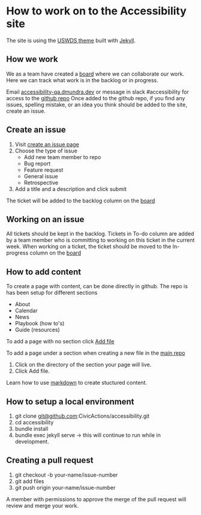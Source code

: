 # How to work on to the Accessibility site

The site is using the [USWDS theme](https://designsystem.digital.gov/) built with [Jekyll](https://jekyllrb.com/).
## How we work
We as a team have created a [board](https://github.com/CivicActions/accessibility/projects/1) where we can collaborate our work. Here we can track what work is in the backlog or in progress. 

Email [accessibility-qa.dmundra.dev](mailto:accessibility-qa.dmundra.dev) or message in slack #accessibility for access to the [github repo](https://github.com/CivicActions/accessibility)
Once added to the github repo, if you find any issues, spelling mistake, or an idea you think should be added to the site, create an issue.

## Create an issue
1. Visit [create an issue page](https://github.com/CivicActions/accessibility/issues/new/choose)
2. Choose the type of issue
    * Add new team member to repo
    * Bug report
    * Feature request
    * General issue
    * Retrospective
3. Add a title and a description and click submit

The ticket will be added to the backlog column on the [board](https://github.com/CivicActions/accessibility/projects/1)

## Working on an issue
All tickets should be kept in the backlog. Tickets in To-do column are added by a team member who is committing to working on this ticket in the current week. 
When working on a ticket, the ticket should be moved to the In-progress column on the [board](https://github.com/CivicActions/accessibility/projects/1)

## How to add content
To create a page with content, can be done directly in github. 
The repo is has been setup for different sections
* About
* Calendar
* News
* Playbook (how to's)
* Guide (resources)

To add a page with no section click [Add file](https://github.com/CivicActions/accessibility/new/main/pages)

To add a page under a section when creating a new file in the [main repo](https://github.com/CivicActions/accessibility)
1. Click on the directory of the section your page will live.
2. Click Add file. 

Learn how to use [markdown](https://github.com/adam-p/markdown-here/wiki/Markdown-Cheatsheet) to create stuctured content.

## How to setup a local environment
1. git clone git@github.com:CivicActions/accessibility.git
2. cd accessibility
3. bundle install
4. bundle exec jekyll serve -> this will continue to run while in development.

## Creating a pull request
1. git checkout -b your-name/issue-number
2. git add files
3. git push origin your-name/issue-number

A member with permissions to approve the merge of the pull request will review and merge your work.

